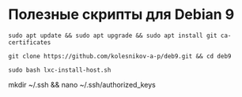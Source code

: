 # Полезные скрипты для Debian 9

```sudo apt update && sudo apt upgrade && sudo apt install git ca-certificates```

```git clone https://github.com/kolesnikov-a-p/deb9.git && cd deb9```

```sudo bash lxc-install-host.sh```

mkdir ~/.ssh && nano ~/.ssh/authorized_keys
